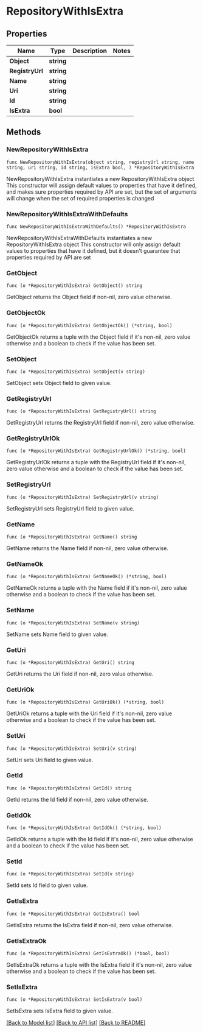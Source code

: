# RepositoryWithIsExtra

## Properties

Name | Type | Description | Notes
------------ | ------------- | ------------- | -------------
**Object** | **string** |  | 
**RegistryUrl** | **string** |  | 
**Name** | **string** |  | 
**Uri** | **string** |  | 
**Id** | **string** |  | 
**IsExtra** | **bool** |  | 

## Methods

### NewRepositoryWithIsExtra

`func NewRepositoryWithIsExtra(object string, registryUrl string, name string, uri string, id string, isExtra bool, ) *RepositoryWithIsExtra`

NewRepositoryWithIsExtra instantiates a new RepositoryWithIsExtra object
This constructor will assign default values to properties that have it defined,
and makes sure properties required by API are set, but the set of arguments
will change when the set of required properties is changed

### NewRepositoryWithIsExtraWithDefaults

`func NewRepositoryWithIsExtraWithDefaults() *RepositoryWithIsExtra`

NewRepositoryWithIsExtraWithDefaults instantiates a new RepositoryWithIsExtra object
This constructor will only assign default values to properties that have it defined,
but it doesn't guarantee that properties required by API are set

### GetObject

`func (o *RepositoryWithIsExtra) GetObject() string`

GetObject returns the Object field if non-nil, zero value otherwise.

### GetObjectOk

`func (o *RepositoryWithIsExtra) GetObjectOk() (*string, bool)`

GetObjectOk returns a tuple with the Object field if it's non-nil, zero value otherwise
and a boolean to check if the value has been set.

### SetObject

`func (o *RepositoryWithIsExtra) SetObject(v string)`

SetObject sets Object field to given value.


### GetRegistryUrl

`func (o *RepositoryWithIsExtra) GetRegistryUrl() string`

GetRegistryUrl returns the RegistryUrl field if non-nil, zero value otherwise.

### GetRegistryUrlOk

`func (o *RepositoryWithIsExtra) GetRegistryUrlOk() (*string, bool)`

GetRegistryUrlOk returns a tuple with the RegistryUrl field if it's non-nil, zero value otherwise
and a boolean to check if the value has been set.

### SetRegistryUrl

`func (o *RepositoryWithIsExtra) SetRegistryUrl(v string)`

SetRegistryUrl sets RegistryUrl field to given value.


### GetName

`func (o *RepositoryWithIsExtra) GetName() string`

GetName returns the Name field if non-nil, zero value otherwise.

### GetNameOk

`func (o *RepositoryWithIsExtra) GetNameOk() (*string, bool)`

GetNameOk returns a tuple with the Name field if it's non-nil, zero value otherwise
and a boolean to check if the value has been set.

### SetName

`func (o *RepositoryWithIsExtra) SetName(v string)`

SetName sets Name field to given value.


### GetUri

`func (o *RepositoryWithIsExtra) GetUri() string`

GetUri returns the Uri field if non-nil, zero value otherwise.

### GetUriOk

`func (o *RepositoryWithIsExtra) GetUriOk() (*string, bool)`

GetUriOk returns a tuple with the Uri field if it's non-nil, zero value otherwise
and a boolean to check if the value has been set.

### SetUri

`func (o *RepositoryWithIsExtra) SetUri(v string)`

SetUri sets Uri field to given value.


### GetId

`func (o *RepositoryWithIsExtra) GetId() string`

GetId returns the Id field if non-nil, zero value otherwise.

### GetIdOk

`func (o *RepositoryWithIsExtra) GetIdOk() (*string, bool)`

GetIdOk returns a tuple with the Id field if it's non-nil, zero value otherwise
and a boolean to check if the value has been set.

### SetId

`func (o *RepositoryWithIsExtra) SetId(v string)`

SetId sets Id field to given value.


### GetIsExtra

`func (o *RepositoryWithIsExtra) GetIsExtra() bool`

GetIsExtra returns the IsExtra field if non-nil, zero value otherwise.

### GetIsExtraOk

`func (o *RepositoryWithIsExtra) GetIsExtraOk() (*bool, bool)`

GetIsExtraOk returns a tuple with the IsExtra field if it's non-nil, zero value otherwise
and a boolean to check if the value has been set.

### SetIsExtra

`func (o *RepositoryWithIsExtra) SetIsExtra(v bool)`

SetIsExtra sets IsExtra field to given value.



[[Back to Model list]](../README.md#documentation-for-models) [[Back to API list]](../README.md#documentation-for-api-endpoints) [[Back to README]](../README.md)


